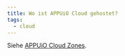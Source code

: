```yaml
---
title: Wo ist APPUiO Cloud gehostet?
tags:
  - cloud
---
```

Siehe [APPUiO Cloud Zones](https://products.docs.vshn.ch/products/appuio/cloud/zones.html).
